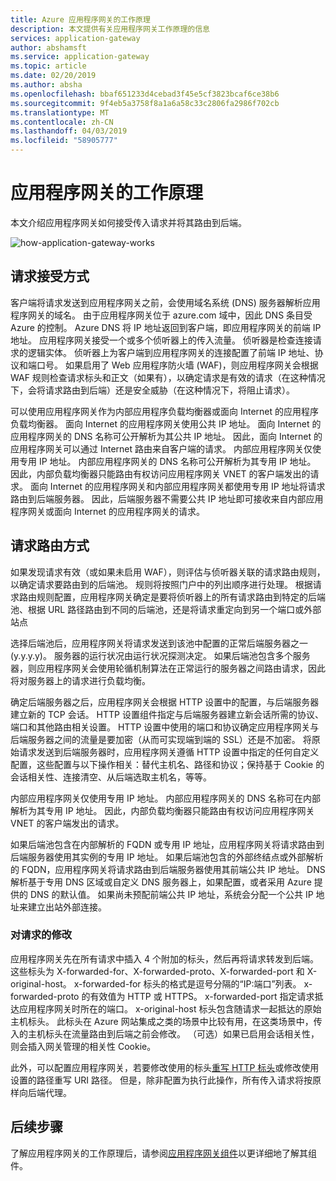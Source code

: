 ```yaml
---
title: Azure 应用程序网关的工作原理
description: 本文提供有关应用程序网关工作原理的信息
services: application-gateway
author: abshamsft
ms.service: application-gateway
ms.topic: article
ms.date: 02/20/2019
ms.author: absha
ms.openlocfilehash: bbaf651233d4cebad3f45e5cf3823bcaf6ce38b6
ms.sourcegitcommit: 9f4eb5a3758f8a1a6a58c33c2806fa2986f702cb
ms.translationtype: MT
ms.contentlocale: zh-CN
ms.lasthandoff: 04/03/2019
ms.locfileid: "58905777"
---
```

# <a name="how-application-gateway-works"></a>应用程序网关的工作原理

本文介绍应用程序网关如何接受传入请求并将其路由到后端。

![how-application-gateway-works](./media/how-application-gateway-works/how-application-gateway-works.png)

## <a name="how-a-request-is-accepted"></a>请求接受方式

客户端将请求发送到应用程序网关之前，会使用域名系统 (DNS) 服务器解析应用程序网关的域名。 由于应用程序网关位于 azure.com 域中，因此 DNS 条目受 Azure 的控制。 Azure DNS 将 IP 地址返回到客户端，即应用程序网关的前端 IP 地址。 应用程序网关接受一个或多个侦听器上的传入流量。 侦听器是检查连接请求的逻辑实体。 侦听器上为客户端到应用程序网关的连接配置了前端 IP 地址、协议和端口号。 如果启用了 Web 应用程序防火墙 (WAF)，则应用程序网关会根据 WAF 规则检查请求标头和正文（如果有），以确定请求是有效的请求（在这种情况下，会将请求路由到后端）还是安全威胁（在这种情况下，将阻止请求）。  

可以使用应用程序网关作为内部应用程序负载均衡器或面向 Internet 的应用程序负载均衡器。 面向 Internet 的应用程序网关使用公共 IP 地址。 面向 Internet 的应用程序网关的 DNS 名称可公开解析为其公共 IP 地址。 因此，面向 Internet 的应用程序网关可以通过 Internet 路由来自客户端的请求。 内部应用程序网关仅使用专用 IP 地址。 内部应用程序网关的 DNS 名称可公开解析为其专用 IP 地址。 因此，内部负载均衡器只能路由有权访问应用程序网关 VNET 的客户端发出的请求。 面向 Internet 的应用程序网关和内部应用程序网关都使用专用 IP 地址将请求路由到后端服务器。 因此，后端服务器不需要公共 IP 地址即可接收来自内部应用程序网关或面向 Internet 的应用程序网关的请求。

## <a name="how-a-request-is-routed"></a>请求路由方式

如果发现请求有效（或如果未启用 WAF），则评估与侦听器关联的请求路由规则，以确定请求要路由到的后端池。 规则将按照门户中的列出顺序进行处理。 根据请求路由规则配置，应用程序网关确定是要将侦听器上的所有请求路由到特定的后端池、根据 URL 路径路由到不同的后端池，还是将请求重定向到另一个端口或外部站点

选择后端池后，应用程序网关将请求发送到该池中配置的正常后端服务器之一 (y.y.y.y)。 服务器的运行状况由运行状况探测决定。 如果后端池包含多个服务器，则应用程序网关会使用轮循机制算法在正常运行的服务器之间路由请求，因此将对服务器上的请求进行负载均衡。

确定后端服务器之后，应用程序网关会根据 HTTP 设置中的配置，与后端服务器建立新的 TCP 会话。 HTTP 设置组件指定与后端服务器建立新会话所需的协议、端口和其他路由相关设置。 HTTP 设置中使用的端口和协议确定应用程序网关与后端服务器之间的流量是要加密（从而可实现端到端的 SSL）还是不加密。 将原始请求发送到后端服务器时，应用程序网关遵循 HTTP 设置中指定的任何自定义配置，这些配置与以下操作相关：替代主机名、路径和协议；保持基于 Cookie 的会话相关性、连接清空、从后端选取主机名，等等。

内部应用程序网关仅使用专用 IP 地址。 内部应用程序网关的 DNS 名称可在内部解析为其专用 IP 地址。 因此，内部负载均衡器只能路由有权访问应用程序网关 VNET 的客户端发出的请求。

如果后端池包含在内部解析的 FQDN 或专用 IP 地址，应用程序网关将请求路由到后端服务器使用其实例的专用 IP 地址。 如果后端池包含的外部终结点或外部解析的 FQDN，应用程序网关将请求路由到后端服务器使用其前端公共 IP 地址。 DNS 解析基于专用 DNS 区域或自定义 DNS 服务器上，如果配置，或者采用 Azure 提供的 DNS 的默认值。 如果尚未预配前端公共 IP 地址，系统会分配一个公共 IP 地址来建立出站外部连接。

### <a name="modifications-to-the-request"></a>对请求的修改

应用程序网关先在所有请求中插入 4 个附加的标头，然后再将请求转发到后端。 这些标头为 X-forwarded-for、X-forwarded-proto、X-forwarded-port 和 X-original-host。 x-forwarded-for 标头的格式是逗号分隔的“IP:端口”列表。 x-forwarded-proto 的有效值为 HTTP 或 HTTPS。 x-forwarded-port 指定请求抵达应用程序网关时所在的端口。 x-original-host 标头包含随请求一起抵达的原始主机标头。 此标头在 Azure 网站集成之类的场景中比较有用，在这类场景中，传入的主机标头在流量路由到后端之前会修改。 （可选）如果已启用会话相关性，则会插入网关管理的相关性 Cookie。 

此外，可以配置应用程序网关，若要修改使用的标头[重写 HTTP 标头](https://docs.microsoft.com/azure/application-gateway/rewrite-http-headers)或修改使用设置的路径重写 URI 路径。 但是，除非配置为执行此操作，所有传入请求将按原样向后端代理。


## <a name="next-steps"></a>后续步骤

了解应用程序网关的工作原理后，请参阅[应用程序网关组件](application-gateway-components.md)以更详细地了解其组件。
